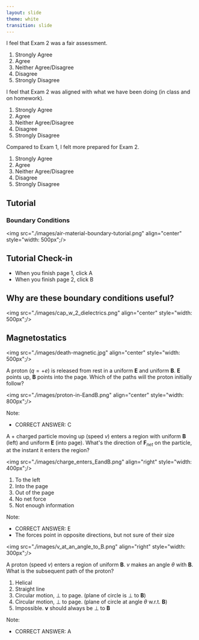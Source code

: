```yaml
---
layout: slide
theme: white
transition: slide
---
```


<section data-markdown>

I feel that Exam 2 was a fair assessment.

1. Strongly Agree
2. Agree
3. Neither Agree/Disagree
4. Disagree
5. Strongly Disagree

</section>

<section data-markdown>

I feel that Exam 2 was aligned with what we have been doing (in class and on homework).

1. Strongly Agree
2. Agree
3. Neither Agree/Disagree
4. Disagree
5. Strongly Disagree

</section>

<section data-markdown>

Compared to Exam 1, I felt more prepared for Exam 2.

1. Strongly Agree
2. Agree
3. Neither Agree/Disagree
4. Disagree
5. Strongly Disagree

</section>


<section data-markdown>

## Tutorial
### Boundary Conditions

<img src="./images/air-material-boundary-tutorial.png" align="center" style="width: 500px";/>


</section>

<section data-markdown>

## Tutorial Check-in

* When you finish page 1, click A
* When you finish page 2, click B

</section>

<section data-markdown>

## Why are these boundary conditions useful?

<img src="./images/cap_w_2_dielectrics.png" align="center" style="width: 500px";/>

</section>

<section data-markdown>

## Magnetostatics

<img src="./images/death-magnetic.jpg" align="center" style="width: 500px";/>


</section>

<section data-markdown>

A proton ($q=+e$) is released from rest in a uniform $\mathbf{E}$ and uniform $\mathbf{B}$.  $\mathbf{E}$ points up, $\mathbf{B}$ points into the page.  Which of the paths will the proton initially follow?

<img src="./images/proton-in-EandB.png" align="center" style="width: 800px";/>

Note:
* CORRECT ANSWER: C
</section>

<section data-markdown>

A + charged particle moving up (speed $v$) enters a region with uniform $\mathbf{B}$ (left) and uniform $\mathbf{E}$ (into page). What's the direction of $\mathbf{F}_{net}$ on the particle, at the instant it enters the region?

<img src="./images/charge_enters_EandB.png" align="right" style="width: 400px";/>


1. To the left
2. Into the page
3. Out of the page
4. No net force
5. Not enough information

Note:
* CORRECT ANSWER: E
* The forces point in opposite directions, but not sure of their size
</section>

<section data-markdown>

<img src="./images/v_at_an_angle_to_B.png" align="right" style="width: 300px";/>

A proton (speed $v$) enters a region of uniform $\mathbf{B}$. $v$ makes an angle $\theta$ with $\mathbf{B}$. What is the subsequent path of the proton?

1. Helical
2. Straight line
3. Circular motion, $\perp$ to page. (plane of circle is $\perp$ to $\mathbf{B}$)
4. Circular motion, $\perp$ to page. (plane of circle at angle $\theta$ w.r.t. $\mathbf{B}$)
5. Impossible.  $\mathbf{v}$ should always be $\perp$ to $\mathbf{B}$

Note:
* CORRECT ANSWER: A
</section>
